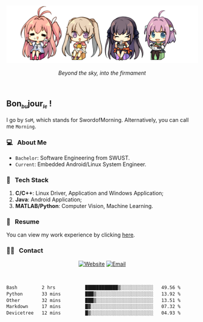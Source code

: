 <img src="./pic/Aokana.png">
<p align="center"><em>Beyond the sky, into the firmament</em></p>

<br/>

## Bon<sub><em><font size=2>bu</font></em></sub>jour<sub><em><font size=2>le</font></em></sub> !

I go by `SoM`, which stands for SwordofMorning. Alternatively, you can call me `Morning`.

### 💻 &nbsp; About Me

- `Bachelor`: Software Engineering from SWUST.
- `Current`: Embedded Android/Linux System Engineer.

### 🔧 &nbsp; Tech Stack

1. **C/C++**: Linux Driver, Application and Windows Application;
2. **Java**: Android Application;
3. **MATLAB/Python**: Computer Vision, Machine Learning.

### 📝 &nbsp; Resume

You can view my work experience by clicking <a href="https://swordofmorning.com/index.php/contact/">here</a>.

### 🤝🏻 &nbsp; Contact

<p align="center">
<a href="https://swordofmorning.com/"><img alt="Website" src="https://img.shields.io/badge/Website-swordofmorning.com-blue?style=flat-square&logo=google-chrome"></a>
<a href="mailto:master@xiaojintao.email
"><img alt="Email" src="https://img.shields.io/badge/Email-master@xiaojintao.email-blue?style=flat-square&logo=gmail"></a>
</p>

<br/>

<!--START_SECTION:waka-->

```txt
Bash         2 hrs           ████████████▒░░░░░░░░░░░░   49.56 %
Python       33 mins         ███▒░░░░░░░░░░░░░░░░░░░░░   13.92 %
Other        32 mins         ███▒░░░░░░░░░░░░░░░░░░░░░   13.51 %
Markdown     17 mins         █▓░░░░░░░░░░░░░░░░░░░░░░░   07.32 %
Devicetree   12 mins         █▒░░░░░░░░░░░░░░░░░░░░░░░   04.93 %
```

<!--END_SECTION:waka-->
